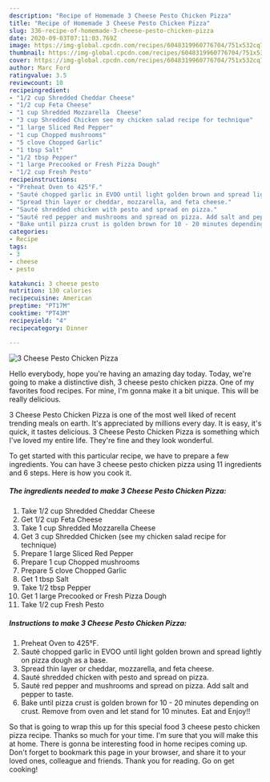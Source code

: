 ```yaml
---
description: "Recipe of Homemade 3 Cheese Pesto Chicken Pizza"
title: "Recipe of Homemade 3 Cheese Pesto Chicken Pizza"
slug: 336-recipe-of-homemade-3-cheese-pesto-chicken-pizza
date: 2020-09-03T07:11:03.769Z
image: https://img-global.cpcdn.com/recipes/6048319960776704/751x532cq70/3-cheese-pesto-chicken-pizza-recipe-main-photo.jpg
thumbnail: https://img-global.cpcdn.com/recipes/6048319960776704/751x532cq70/3-cheese-pesto-chicken-pizza-recipe-main-photo.jpg
cover: https://img-global.cpcdn.com/recipes/6048319960776704/751x532cq70/3-cheese-pesto-chicken-pizza-recipe-main-photo.jpg
author: Marc Ford
ratingvalue: 3.5
reviewcount: 10
recipeingredient:
- "1/2 cup Shredded Cheddar Cheese"
- "1/2 cup Feta Cheese"
- "1 cup Shredded Mozzarella  Cheese"
- "3 cup Shredded Chicken see my chicken salad recipe for technique"
- "1 large Sliced Red Pepper"
- "1 cup Chopped mushrooms"
- "5 clove Chopped Garlic"
- "1 tbsp Salt"
- "1/2 tbsp Pepper"
- "1 large Precooked or Fresh Pizza Dough"
- "1/2 cup Fresh Pesto"
recipeinstructions:
- "Preheat Oven to 425°F."
- "Sauté chopped garlic in EVOO until light golden brown and spread lightly on pizza dough as a base."
- "Spread thin layer or cheddar, mozzarella, and feta cheese."
- "Sauté shredded chicken with pesto and spread on pizza."
- "Sauté red pepper and mushrooms and spread on pizza. Add salt and pepper to taste."
- "Bake until pizza crust is golden brown for 10 - 20 minutes depending on crust.  Remove from oven and let stand for 10 minutes.  Eat and Enjoy!!"
categories:
- Recipe
tags:
- 3
- cheese
- pesto

katakunci: 3 cheese pesto 
nutrition: 130 calories
recipecuisine: American
preptime: "PT17M"
cooktime: "PT43M"
recipeyield: "4"
recipecategory: Dinner

---
```



![3 Cheese Pesto Chicken Pizza](https://img-global.cpcdn.com/recipes/6048319960776704/751x532cq70/3-cheese-pesto-chicken-pizza-recipe-main-photo.jpg)

Hello everybody, hope you're having an amazing day today. Today, we're going to make a distinctive dish, 3 cheese pesto chicken pizza. One of my favorites food recipes. For mine, I'm gonna make it a bit unique. This will be really delicious.



3 Cheese Pesto Chicken Pizza is one of the most well liked of recent trending meals on earth. It's appreciated by millions every day. It is easy, it's quick, it tastes delicious. 3 Cheese Pesto Chicken Pizza is something which I've loved my entire life. They're fine and they look wonderful.


To get started with this particular recipe, we have to prepare a few ingredients. You can have 3 cheese pesto chicken pizza using 11 ingredients and 6 steps. Here is how you cook it.

<!--inarticleads1-->

##### The ingredients needed to make 3 Cheese Pesto Chicken Pizza:

1. Take 1/2 cup Shredded Cheddar Cheese
1. Get 1/2 cup Feta Cheese
1. Take 1 cup Shredded Mozzarella  Cheese
1. Get 3 cup Shredded Chicken (see my chicken salad recipe for technique)
1. Prepare 1 large Sliced Red Pepper
1. Prepare 1 cup Chopped mushrooms
1. Prepare 5 clove Chopped Garlic
1. Get 1 tbsp Salt
1. Take 1/2 tbsp Pepper
1. Get 1 large Precooked or Fresh Pizza Dough
1. Take 1/2 cup Fresh Pesto




<!--inarticleads2-->

##### Instructions to make 3 Cheese Pesto Chicken Pizza:

1. Preheat Oven to 425°F.
1. Sauté chopped garlic in EVOO until light golden brown and spread lightly on pizza dough as a base.
1. Spread thin layer or cheddar, mozzarella, and feta cheese.
1. Sauté shredded chicken with pesto and spread on pizza.
1. Sauté red pepper and mushrooms and spread on pizza. Add salt and pepper to taste.
1. Bake until pizza crust is golden brown for 10 - 20 minutes depending on crust.  Remove from oven and let stand for 10 minutes.  Eat and Enjoy!!




So that is going to wrap this up for this special food 3 cheese pesto chicken pizza recipe. Thanks so much for your time. I'm sure that you will make this at home. There is gonna be interesting food in home recipes coming up. Don't forget to bookmark this page in your browser, and share it to your loved ones, colleague and friends. Thank you for reading. Go on get cooking!
